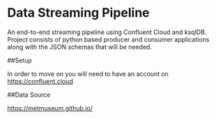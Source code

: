 # Data Streaming Pipeline
 An end-to-end streaming pipeline using Confluent Cloud and ksqlDB.
 Project consists of python based producer and consumer applications along with the JSON schemas that will be needed.
 
 
##Setup

In order to move on you will need to have an account on
https://confluent.cloud

##Data Source

https://metmuseum.github.io/ 
 
